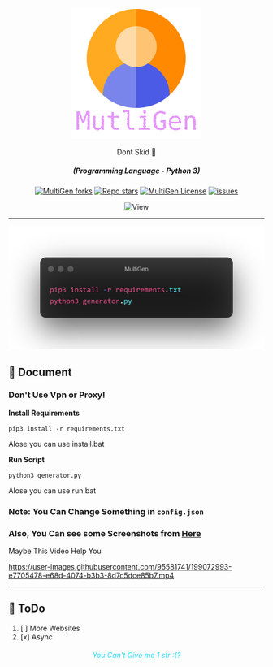 <p align="center"><img src="images/02.png" alt="MultiGen"></p>
<div align="center" style="margin-top: 0;">
   <p>Dont Skid 👀</p>
</div>
<em><h5 align="center">(Programming Language - Python 3)</h5></em>
<p align="center">
<a href="#"><img alt="MultiGen forks" src="https://img.shields.io/github/forks/BlackSnowDot/MultiAccountGenerator?style=for-the-badge"></a>
<a href="#"><img alt="Repo stars" src="https://img.shields.io/github/stars/BlackSnowDot/MultiAccountGenerator?style=for-the-badge&color=yellow"></a>
<a href="#"><img alt="MultiGen License" src="https://img.shields.io/github/license/BlackSnowDot/MultiAccountGenerator?color=orange&style=for-the-badge"></a>
<a href="https://github.com/BlackSnowDot/MultiAccountGenerator/issues"><img alt="issues" src="https://img.shields.io/github/issues/BlackSnowDot/MultiAccountGenerator?color=purple&style=for-the-badge"></a>
<p align="center"><img src="https://views.whatilearened.today/views/github/BlackSnowDot/MultiAccountGenerator.svg" width="80px" height="28px" alt="View"></p>

---

<p align="center"><img src="images/01.png" width="1040" alt="outlook"></p>

## 📝 Document
### Don't Use Vpn or Proxy!
**Install Requirements**

```
pip3 install -r requirements.txt
```
Alose you can use install.bat

**Run Script**
```shell
python3 generator.py
```
Alose you can use run.bat

### Note: You Can Change Something in `config.json`
### Also, You Can see some Screenshots from [Here](https://github.com/BlackSnowDot/MultiAccountGenerator/tree/main/screenshots)

Maybe This Video Help You


https://user-images.githubusercontent.com/95581741/199072993-e7705478-e68d-4074-b3b3-8d7c5dce85b7.mp4



---
## 📝 ToDo

1. [ ] More Websites
2. [x] Async

<h6 align="center" style="color: #25DCF9">You Can't Give me 1 str :(?</h6>

